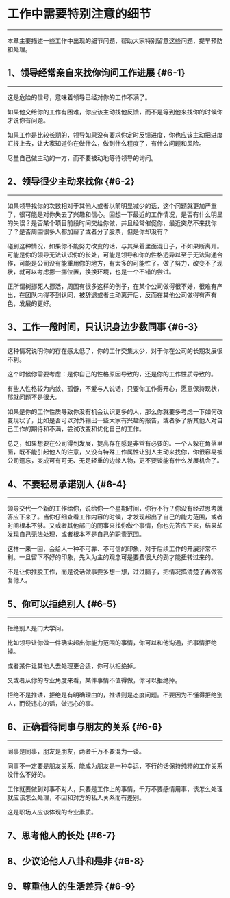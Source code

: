 # 工作中需要特别注意的细节

---

本章主要描述一些工作中出现的细节问题，帮助大家特别留意这些问题，提早预防和处理。

## 1、领导经常亲自来找你询问工作进展 {#6-1}

---

这是危险的信号，意味着领导已经对你的工作不满了。

如果他交给你的工作有困难，你应该主动找他反馈，而不是等到他来找你的时候你才说你有问题。

如果工作是比较长期的，领导如果没有要求你定时反馈进度，你也应该主动把进度汇报上去，让大家知道你在做什么，做到什么程度了，有什么问题和风险。

尽量自己做主动的一方，而不要被动地等待领导的询问。

## 2、领导很少主动来找你 {#6-2}

---

如果领导找你的次数相对于其他人或者以前明显减少的话，这个问题就更加严重了，很可能是对你失去了兴趣和信心。回想一下最近的工作情况，是否有什么明显的失误？是否某个项目前段时间交给你做，并且经常催促你，最近突然不来找你了？是否周围很多人都加薪了或者分了股票，但是你却没有？

碰到这种情况，如果你不能努力改变的话，与其呆着里面混日子，不如果断离开。可能是你的领导无法认识你的长处，可能是领导和你的性格迥异以至于无法沟通合作，可能是公司没有能重用你的地方，有太多的可能性了。做了努力，改变不了现状，就可以考虑挪一挪位置，换换环境，也是一个不错的尝试。

正所谓树挪死人挪活，周围有很多这样的例子，在某个公司做得很不好，很难有产出，在团队内得不到认同，被辞退或者主动离开后，反而在其他公司做得有声有色，发展的更好。

## 3、工作一段时间，只认识身边少数同事 {#6-3}

---

这种情况说明你的存在感太低了，你的工作交集太少，对于你在公司的长期发展很不利。

这个时候你需要考虑：是你自己的性格原因导致的，还是你的工作性质导致的。

有些人性格较为内敛、孤僻，不爱与人说话，只要你工作得开心，愿意保持现状，那就问题不是很大。

如果是你的工作性质导致你没有机会认识更多的人，那么你就要多考虑一下如何改变现状了，比如是否可以对外输出一些大家有兴趣的报告，或者多了解其他人对自己工作的期待和不满，尝试改变和优化自己的工作。

总之，如果想要在公司得到发展，提高存在感是非常有必要的。一个人躲在角落里面，既不能引起他人的注意，又没有特殊工作属性让别人主动来找你，你很容易被公司遗忘，变成可有可无、无足轻重的边缘人物，更不要谈能有什么发展机会了。

## 4、不要轻易承诺别人 {#6-4}

---

领导交代一个新的工作给你，说给你一个星期时间，你行不行？你没有经过思考就答应下来了。当你仔细查看工作内容的时候，才发现超出了自己的能力范围，或者时间根本不够。又或者其他部门的同事来找你做个事情，你也先答应下来，结果却发现自己无法处理，或者根本不是自己的职责范围。

这样一来一回，会给人一种不可靠、不可信的印象，对于后续工作的开展非常不利。一旦留下不好的印象，先入为主的观念可是要费很大的劲才能扭转过来的。

不是让你推脱工作，而是说话做事要多想一想，过过脑子，把情况搞清楚了再做答复他人。

## 5、你可以拒绝别人 {#6-5}

---

拒绝别人是门大学问。

比如领导让你做一件确实超出你能力范围的事情，你可以和他沟通，把事情拒绝掉。

或者某件让其他人去处理更合适，你可以拒绝掉。

又或者从你的专业角度来看，某件事情不值得做，你可以拒绝掉。

拒绝不是推诿，拒绝是有明确理由的，推诿则是态度问题。不要因为不懂得拒绝别人，而说违心的话，做违心的事。

## 6、正确看待同事与朋友的关系 {#6-6}

---

同事是同事，朋友是朋友，两者千万不要混为一谈。

同事不一定要是朋友关系，能成为朋友是一种幸运，不行的话保持纯粹的工作关系没什么不好的。

工作就要做到对事不对人，只要是工作上的事情，千万不要感情用事，该怎么处理就应该怎么处理，不因和对方的私人关系而有差别。

这是职场人应该体现的专业素质。

## 7、思考他人的长处 {#6-7}

## 8、少议论他人八卦和是非 {#6-8}

## 9、尊重他人的生活差异 {#6-9}



